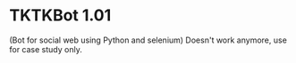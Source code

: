 # TKTKBot 1.01
(Bot for social web using Python and selenium)
Doesn't work anymore, use for case study only.
